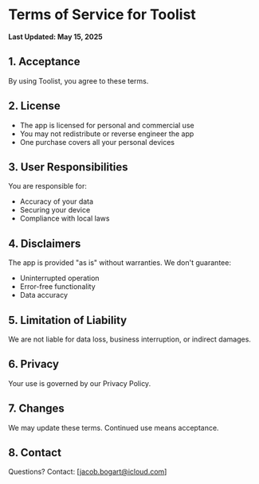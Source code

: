 # Terms of Service for Toolist

**Last Updated: May 15, 2025**

## 1. Acceptance
By using Toolist, you agree to these terms.

## 2. License
- The app is licensed for personal and commercial use
- You may not redistribute or reverse engineer the app
- One purchase covers all your personal devices

## 3. User Responsibilities
You are responsible for:
- Accuracy of your data
- Securing your device
- Compliance with local laws

## 4. Disclaimers
The app is provided "as is" without warranties. We don't guarantee:
- Uninterrupted operation
- Error-free functionality
- Data accuracy

## 5. Limitation of Liability
We are not liable for data loss, business interruption, or indirect damages.

## 6. Privacy
Your use is governed by our Privacy Policy.

## 7. Changes
We may update these terms. Continued use means acceptance.

## 8. Contact
Questions? Contact: [jacob.bogart@icloud.com]
